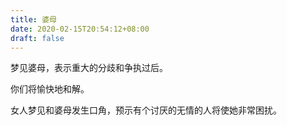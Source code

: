 ```yaml
---
title: 婆母
date: 2020-02-15T20:54:12+08:00
draft: false
---
```


梦见婆母，表示重大的分歧和争执过后。

你们将愉快地和解。

女人梦见和婆母发生口角，预示有个讨厌的无情的人将使她非常困扰。


